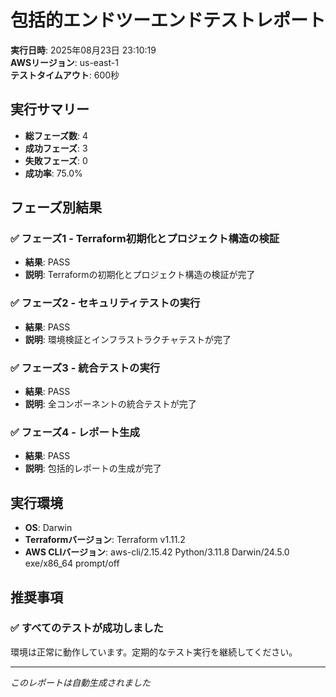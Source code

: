 # 包括的エンドツーエンドテストレポート

**実行日時**: 2025年08月23日 23:10:19  
**AWSリージョン**: us-east-1  
**テストタイムアウト**: 600秒  

## 実行サマリー

- **総フェーズ数**: 4
- **成功フェーズ**: 3
- **失敗フェーズ**: 0
- **成功率**: 75.0%

## フェーズ別結果

### ✅ フェーズ1 - Terraform初期化とプロジェクト構造の検証
- **結果**: PASS
- **説明**: Terraformの初期化とプロジェクト構造の検証が完了

### ✅ フェーズ2 - セキュリティテストの実行
- **結果**: PASS
- **説明**: 環境検証とインフラストラクチャテストが完了

### ✅ フェーズ3 - 統合テストの実行
- **結果**: PASS
- **説明**: 全コンポーネントの統合テストが完了

### ✅ フェーズ4 - レポート生成
- **結果**: PASS
- **説明**: 包括的レポートの生成が完了

## 実行環境

- **OS**: Darwin
- **Terraformバージョン**: Terraform v1.11.2
- **AWS CLIバージョン**: aws-cli/2.15.42 Python/3.11.8 Darwin/24.5.0 exe/x86_64 prompt/off

## 推奨事項

### ✅ すべてのテストが成功しました

環境は正常に動作しています。定期的なテスト実行を継続してください。

---

*このレポートは自動生成されました*
